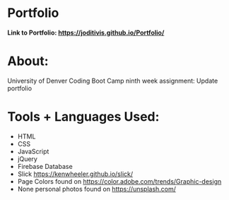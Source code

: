 # Portfolio

**Link to Portfolio: https://joditivis.github.io/Portfolio/**

# About:
University of Denver Coding Boot Camp ninth week assignment: Update portfolio

# Tools + Languages Used:
* HTML
* CSS
* JavaScript
* jQuery
* Firebase Database
* Slick https://kenwheeler.github.io/slick/
* Page Colors found on https://color.adobe.com/trends/Graphic-design
* None personal photos found on https://unsplash.com/